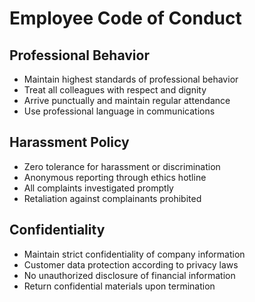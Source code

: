 # Employee Code of Conduct

## Professional Behavior
- Maintain highest standards of professional behavior
- Treat all colleagues with respect and dignity
- Arrive punctually and maintain regular attendance
- Use professional language in communications

## Harassment Policy
- Zero tolerance for harassment or discrimination
- Anonymous reporting through ethics hotline
- All complaints investigated promptly
- Retaliation against complainants prohibited

## Confidentiality
- Maintain strict confidentiality of company information
- Customer data protection according to privacy laws
- No unauthorized disclosure of financial information
- Return confidential materials upon termination